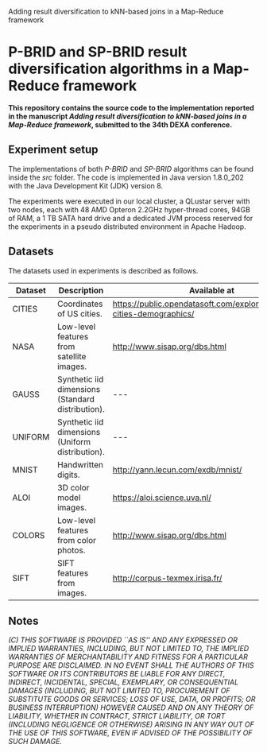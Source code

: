 Adding result diversification to kNN-based joins in a Map-Reduce framework


# P-BRID and SP-BRID result diversification algorithms in a Map-Reduce framework

**This repository contains the source code to the implementation reported in the manuscript _Adding result diversification to kNN-based joins in a Map-Reduce framework_, submitted to the 34th DEXA conference.**


## Experiment setup 

The implementations of both _P-BRID_ and _SP-BRID_ algorithms can be found inside the _src_ folder. The code is implemented in Java version 1.8.0_202 with the Java Development Kit (JDK) version 8.

The experiments were executed in our local cluster, a QLustar server with two nodes, each with 48 AMD Opteron 2.2GHz hyper-thread cores, 94GB of RAM, a 1 TB SATA hard drive and a dedicated JVM process reserved for the experiments in a pseudo distributed environment in Apache Hadoop.   


## Datasets

The datasets used in experiments is described as follows.

| Dataset           | Description                                        |    Available at                                                                   |
|-------------------| -------------------------------------------------- | ----------------------------------------------------------------------------------|
| CITIES            | Coordinates of US cities.	                         |      https://public.opendatasoft.com/explore/dataset/us-cities-demographics/      |
| NASA              | Low-level features from satellite images.          |      http://www.sisap.org/dbs.html                                                |
| GAUSS             | Synthetic iid dimensions (Standard distribution).  |        ---                                                                        |
| UNIFORM           | Synthetic iid dimensions (Uniform distribution).   |        ---                                                                        |
| MNIST             | Handwritten digits.	                             |      http://yann.lecun.com/exdb/mnist/                                            |
| ALOI              | 3D color model images.                             |      https://aloi.science.uva.nl/                                                 |                
| COLORS            | Low-level features from color photos.              |      http://www.sisap.org/dbs.html                                                |  
| SIFT              | SIFT features from images.                         |      http://corpus-texmex.irisa.fr/                                               |
                                           


## Notes

_(C) THIS SOFTWARE IS PROVIDED ``AS IS'' AND ANY EXPRESSED OR IMPLIED WARRANTIES, INCLUDING, BUT NOT LIMITED TO, THE IMPLIED WARRANTIES OF MERCHANTABILITY AND FITNESS FOR A PARTICULAR PURPOSE ARE DISCLAIMED.  IN NO EVENT SHALL THE AUTHORS OF THIS SOFTWARE OR ITS CONTRIBUTORS BE LIABLE FOR ANY DIRECT, INDIRECT, INCIDENTAL, SPECIAL, EXEMPLARY, OR CONSEQUENTIAL DAMAGES (INCLUDING, BUT NOT LIMITED TO, PROCUREMENT OF SUBSTITUTE GOODS OR SERVICES; LOSS OF USE, DATA, OR PROFITS; OR BUSINESS INTERRUPTION) HOWEVER CAUSED AND ON ANY THEORY OF LIABILITY, WHETHER IN CONTRACT, STRICT LIABILITY, OR TORT (INCLUDING NEGLIGENCE OR OTHERWISE) ARISING IN ANY WAY OUT OF THE USE OF THIS SOFTWARE, EVEN IF ADVISED OF THE POSSIBILITY OF SUCH DAMAGE._

